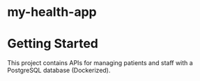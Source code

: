 # my-health-app
# Getting Started
This project contains APIs for managing patients and staff with a PostgreSQL database (Dockerized).
